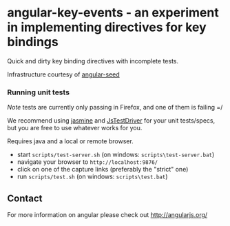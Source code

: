 # angular-key-events - an experiment in implementing directives for key bindings

Quick and dirty key binding directives with incomplete tests.

Infrastructure courtesy of [angular-seed](https://github.com/angular/angular-seed/)

### Running unit tests

*Note* tests are currently only passing in Firefox, and one of them is failing =/

We recommend using [jasmine](http://pivotal.github.com/jasmine/) and
[JsTestDriver](http://code.google.com/p/js-test-driver/) for your unit tests/specs, but you are free
to use whatever works for you.

Requires java and a local or remote browser.

* start `scripts/test-server.sh` (on windows: `scripts\test-server.bat`)
* navigate your browser to `http://localhost:9876/`
* click on one of the capture links (preferably the "strict" one)
* run `scripts/test.sh` (on windows: `scripts\test.bat`)

## Contact

For more information on angular please check out http://angularjs.org/
